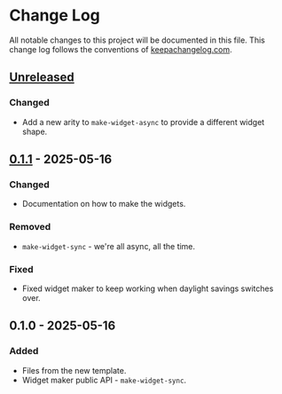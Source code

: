 # Change Log
All notable changes to this project will be documented in this file. This change log follows the conventions of [keepachangelog.com](http://keepachangelog.com/).

## [Unreleased]
### Changed
- Add a new arity to `make-widget-async` to provide a different widget shape.

## [0.1.1] - 2025-05-16
### Changed
- Documentation on how to make the widgets.

### Removed
- `make-widget-sync` - we're all async, all the time.

### Fixed
- Fixed widget maker to keep working when daylight savings switches over.

## 0.1.0 - 2025-05-16
### Added
- Files from the new template.
- Widget maker public API - `make-widget-sync`.

[Unreleased]: https://sourcehost.site/your-name/nutri_app/compare/0.1.1...HEAD
[0.1.1]: https://sourcehost.site/your-name/nutri_app/compare/0.1.0...0.1.1
